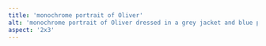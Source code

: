 ```yaml
---
title: 'monochrome portrait of Oliver'
alt: 'monochrome portrait of Oliver dressed in a grey jacket and blue pants standing in front of Sterling Pond with mountain view'
aspect: '2x3'
---
```

